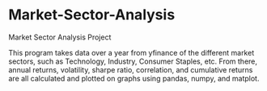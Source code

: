# Market-Sector-Analysis
Market Sector Analysis Project

This program takes data over a year from yfinance of the different market sectors, such as Technology, Industry, Consumer Staples, etc. From there, annual returns, volatility, sharpe ratio, correlation, and cumulative returns are all calculated and plotted on graphs using pandas, numpy, and matplot. 
